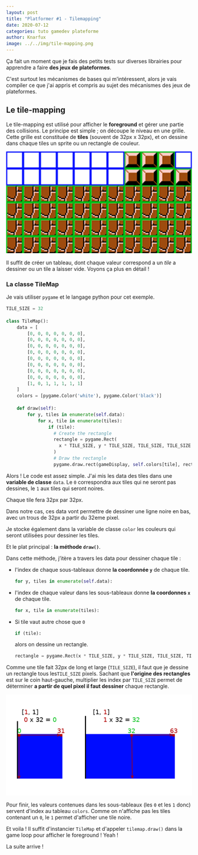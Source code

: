 ```yaml
---
layout: post
title: "Platformer #1 - Tilemapping"
date: 2020-07-12
categories: tuto gamedev plateforme
author: Knarfux
image: ../../img/tile-mapping.png
---
```


Ça fait un moment que je fais des petits tests sur diverses librairies pour apprendre a faire **des jeux de plateformes**.

C'est surtout les mécanismes de bases qui m’intéressent, alors je vais compiler ce que j'ai appris et compris au sujet des mécanismes des jeux de plateformes.

## Le tile-mapping

Le tile-mapping est utilisé pour afficher le **foreground** et gérer une partie des collisions. Le principe est simple ; on découpe le niveau en une grille. Cette grille est constituée de **tiles** (souvent de 32px x 32px), et on dessine dans chaque tiles un sprite ou un rectangle de couleur.

![tiles](../../img/tiles.png)

Il suffit de créer un tableau, dont chaque valeur correspond a un *tile* a dessiner ou un tile a laisser vide. Voyons ça plus en détail !

### La classe TileMap

Je vais utiliser `pygame` et le langage python pour cet exemple.

```python
TILE_SIZE = 32

class TileMap():
    data = [
        [0, 0, 0, 0, 0, 0, 0],
        [0, 0, 0, 0, 0, 0, 0],
        [0, 0, 0, 0, 0, 0, 0],
        [0, 0, 0, 0, 0, 0, 0],
        [0, 0, 0, 0, 0, 0, 0],
        [0, 0, 0, 0, 0, 0, 0],
        [0, 0, 0, 0, 0, 0, 0],
        [0, 0, 0, 0, 0, 0, 0],
        [1, 0, 1, 1, 1, 1, 1]
    ]
    colors = [pygame.Color('white'), pygame.Color('black')]

    def draw(self):
        for y, tiles in enumerate(self.data):
            for x, tile in enumerate(tiles):
                if (tile):
                  # Create the rectangle
                  rectangle = pygame.Rect(
                    x * TILE_SIZE, y * TILE_SIZE, TILE_SIZE, TILE_SIZE
                  )
                  # Draw the rectangle
                  pygame.draw.rect(gameDisplay, self.colors[tile], rectangle)
```

Alors ! Le code est assez simple. J'ai mis les data des tiles dans une **variable de classe** `data`. Le `0` correspondra aux tiles qui ne seront pas dessines, le `1` aux tiles qui seront noires.

Chaque tile fera 32px par 32px.

Dans notre cas, ces data vont permettre de dessiner une ligne noire en bas, avec un trous de 32px a partir du 32eme pixel.

Je stocke également dans la variable de classe `color` les couleurs qui seront utilisées pour dessiner les tiles.

Et le plat principal : **la méthode `draw()`**.

Dans cette méthode, j’itère a travers les data pour dessiner chaque tile :

- l'index de chaque sous-tableaux donne **la coordonnée `y`** de chaque tile.

  ```python
  for y, tiles in enumerate(self.data):
  ```

- l'index de chaque valeur dans les sous-tableaux donne **la coordonnes `x`** de chaque tile.

  ```python
  for x, tile in enumerate(tiles):
  ```

- Si tile vaut autre chose que `0`

  ```python
  if (tile):
  ```

  alors on dessine un rectangle.

  ```python
  rectangle = pygame.Rect(x * TILE_SIZE, y * TILE_SIZE, TILE_SIZE, TILE_SIZE)
  ```

Comme une tile fait 32px de long et large (`TILE_SIZE`), il faut que je dessine un rectangle tous les`TILE_SIZE` pixels. Sachant que **l'origine des rectangles** est sur le coin haut-gauche, multiplier les index par `TILE_SIZE` permet de déterminer **a partir de quel pixel il faut dessiner** chaque rectangle.

![tile drawing](../../img/tile-drawing.png)

Pour finir, les valeurs contenues dans les sous-tableaux (les `0` et les `1` donc) servent d'index au tableau `colors`. Comme on n'affiche pas les tiles contenant un `0`, le `1` permet d'afficher une tile noire.

Et voila ! Il suffit d'instancier `TileMap` et d'appeler `tilemap.draw()` dans la game loop pour afficher le foreground ! Yeah !

La suite arrive !
